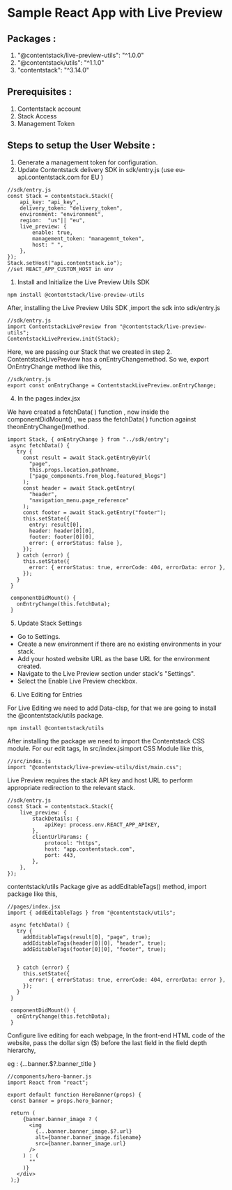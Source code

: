 # Sample React App with Live Preview

## **Packages :**

1. &quot;@contentstack/live-preview-utils&quot;: &quot;^1.0.0&quot;
2. &quot;@contentstack/utils&quot;: &quot;^1.1.0&quot;
3. &quot;contentstack&quot;: &quot;^3.14.0&quot;

## **Prerequisites :**

1. Contentstack account
2. Stack Access
3. Management Token

## **Steps to setup the User Website :**

1. Generate a management token for configuration.
2. Update Contentstack delivery SDK in sdk/entry.js (use eu-api.contentstack.com for EU )

```
//sdk/entry.js
const Stack = contentstack.Stack({
    api_key: "api_key",
    delivery_token: "delivery_token",
    environment: "environment",
    region:  "us"|| "eu",
    live_preview: {
        enable: true,
        management_token: "managemnt_token",
        host: "	",
    },
});
Stack.setHost("api.contentstack.io");
//set REACT_APP_CUSTOM_HOST in env
```

1. Install and Initialize the Live Preview Utils SDK

```
npm install @contentstack/live-preview-utils
```

After, installing the Live Preview Utils SDK ,import the sdk into sdk/entry.js

```
//sdk/entry.js
import ContentstackLivePreview from "@contentstack/live-preview-utils";
ContentstackLivePreview.init(Stack);
```

Here, we are passing our Stack that we created in step 2.
ContentstackLivePreview has a onEntryChangemethod. So we, export OnEntryChange method like this,

```
//sdk/entry.js
export const onEntryChange = ContentstackLivePreview.onEntryChange;
```

4. In the pages.index.jsx

We have created a fetchData( ) function , now inside the componentDidMount() , we pass the fetchData( ) function against theonEntryChange()method.

```
import Stack, { onEntryChange } from "../sdk/entry";
 async fetchData() {
   try {
     const result = await Stack.getEntryByUrl(
       "page",
       this.props.location.pathname,
       ["page_components.from_blog.featured_blogs"]
     );
     const header = await Stack.getEntry(
       "header",
       "navigation_menu.page_reference"
     );
     const footer = await Stack.getEntry("footer");
     this.setState({
       entry: result[0],
       header: header[0][0],
       footer: footer[0][0],
       error: { errorStatus: false },
     });
   } catch (error) {
     this.setState({
       error: { errorStatus: true, errorCode: 404, errorData: error },
     });
   }
 }
 
 componentDidMount() {
   onEntryChange(this.fetchData);
 }
```

5. Update Stack Settings

- Go to Settings.
- Create a new environment if there are no existing environments in your stack.
- Add your hosted website URL as the base URL for the environment created.
- Navigate to the Live Preview section under stack&#39;s &quot;Settings&quot;.
- Select the Enable Live Preview checkbox.

6. Live Editing for Entries

For Live Editing we need to add Data-clsp, for that we are going to install the @contentstack/utils package.

```
npm install @contentstack/utils
```

After installing the package we need to import the Contentstack CSS module. For our edit tags, In src/index.jsimport CSS Module like this,

```
//src/index.js
import "@contentstack/live-preview-utils/dist/main.css";
```

Live Preview requires the stack API key and host URL to perform appropriate redirection to the relevant stack.

```
//sdk/entry.js
const Stack = contentstack.Stack({
    live_preview: {
        stackDetails: {
            apiKey: process.env.REACT_APP_APIKEY,
        },
        clientUrlParams: {
            protocol: "https",
            host: "app.contentstack.com",
            port: 443,
        },
    },
});
```

contentstack/utils Package give as addEditableTags() method, import package like this,

```
//pages/index.jsx      
import { addEditableTags } from "@contentstack/utils";
 
 async fetchData() {
   try {
     addEditableTags(result[0], "page", true);
     addEditableTags(header[0][0], "header", true);
     addEditableTags(footer[0][0], "footer", true);
 
  
   } catch (error) {
     this.setState({
       error: { errorStatus: true, errorCode: 404, errorData: error },
     });
   }
 }
 
 componentDidMount() {
   onEntryChange(this.fetchData);
 }

```

Configure live editing for each webpage, In the front-end HTML code of the website, pass the dollar sign ($) before the last field in the field depth hierarchy,

eg : {...banner.$?.banner\_title }

```
//components/hero-banner.js
import React from "react";
 
export default function HeroBanner(props) {
 const banner = props.hero_banner;
 
 return (
     {banner.banner_image ? (
       <img
         {...banner.banner_image.$?.url}
         alt={banner.banner_image.filename}
         src={banner.banner_image.url}
       />
     ) : (
       ""
     )}
   </div>
 );}

```
